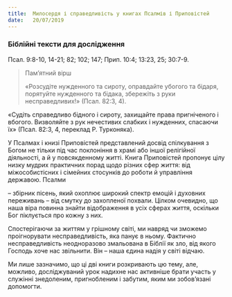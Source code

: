 ```yaml
---
title:  Милосердя і справедливість у книгах Псалмів і Приповістей
date:   20/07/2019
---
```


### Біблійні тексти для дослідження
Псал. 9:8-10, 14-21; 82; 102; 147; Прип. 10:4; 13:23, 25; 30:7-9.

> <p>Пам’ятний вірш</p>
> «Розсудіте нужденного та сироту, оправдайте убогого та бідаря, порятуйте нужденного та бідака, збережіть з руки несправедливих!» (Псал. 82:3, 4).

«Судіть справедливо бідного і сироту, захищайте права пригніченого і вбогого. Визволяйте з рук нечестивих слабких і нужденних, спасаючи їх» (Псал. 82:3, 4, переклад Р. Турконяка).

У Псалмах і книзі Приповістей представлений досвід спілкування з Богом не тільки під час поклоніння в храмі або іншої релігійної діяльності, а й у повсякденному житті. Книга Приповістей пропонує цілу низку мудрих практичних порад щодо різних сфер життя: від міжособистісних і сімейних стосунків до роботи й управління державою. Псалми

– збірник пісень, який охоплює широкий спектр емоцій і духовних переживань – від смутку до захопленої похвали. Цілком очевидно, що наша віра повинна знайти відображення в усіх сферах життя, оскільки Бог піклується про кожну з них.

Спостерігаючи за життям у грішному світі, ми навряд чи зможемо проігнорувати несправедливість, яка панує в ньому. Фактично несправедливість неодноразово змальована в Біблії як зло, від якого Господь хоче нас звільнити. Він – наша єдина надія у світі відчаю.

Ми лише зазначимо, що ці дві книги розкривають цю тему, але, можливо, досліджуваний урок надихне нас активніше брати участь у служінні знедоленим, пригнобленим і забутим, яким ми зобов’язані допомогти.
